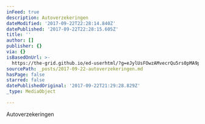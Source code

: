 ```yaml
---
inFeed: true
description: Autoverzekeringen
dateModified: '2017-09-22T22:28:14.840Z'
datePublished: '2017-09-22T22:28:15.605Z'
title: ''
author: []
publisher: {}
via: {}
isBasedOnUrl: >-
  https://the-grid.github.io/ed-userhtml/?g=eJylUsFOwzAMvecrQu5rs0pMA9pKsHHgBBIIiaObuG22tKmSrNtA_DspLTDBkVyS956fbTlOz9b3q6eXh1ta-0bnJJ2uwshjTgJEkAE6f9SYE6l6-kZoOA0cZnslfX1Jk3POu8MVeSdpPMWl8egjqVbtllrUGfuUXI3oGfXHDjPm8eBj4RyjtcUyY3EssUdtOrQugrJUWoHHzprKQtNAhLv4eudNj_YVt2hVW4VnhVptAhpLR0O6PHXCqs6fltlADyPLqLPiv8UqbNGCjjZDtXhMnFOSDgMSGpzLmATljsK0ELI8_1hXpvWggptRCR5mDUoFd-uMJcsFX_CJdbti4H51MInCaGODobgATCYOhFemXY1KWS4TPj-NfqzB7DPG-QKWxV_LJN8kyZp_tdArDNQEbOjSovDfhFMSC7DfWKtGBXXOh3mEKYS_D1swblHYhmGpPgCmOtOx
sourcePath: _posts/2017-09-22-autoverzekeringen.md
hasPage: false
starred: false
datePublishedOriginal: '2017-09-22T21:29:28.829Z'
_type: MediaObject

---
```

Autoverzekeringen